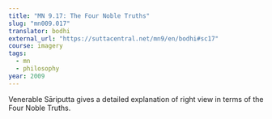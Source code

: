```yaml
---
title: "MN 9.17: The Four Noble Truths"
slug: "mn009.017"
translator: bodhi
external_url: "https://suttacentral.net/mn9/en/bodhi#sc17"
course: imagery
tags:
  - mn
  - philosophy
year: 2009
---
```


Venerable Sāriputta gives a detailed explanation of right view in terms of the Four Noble Truths.

